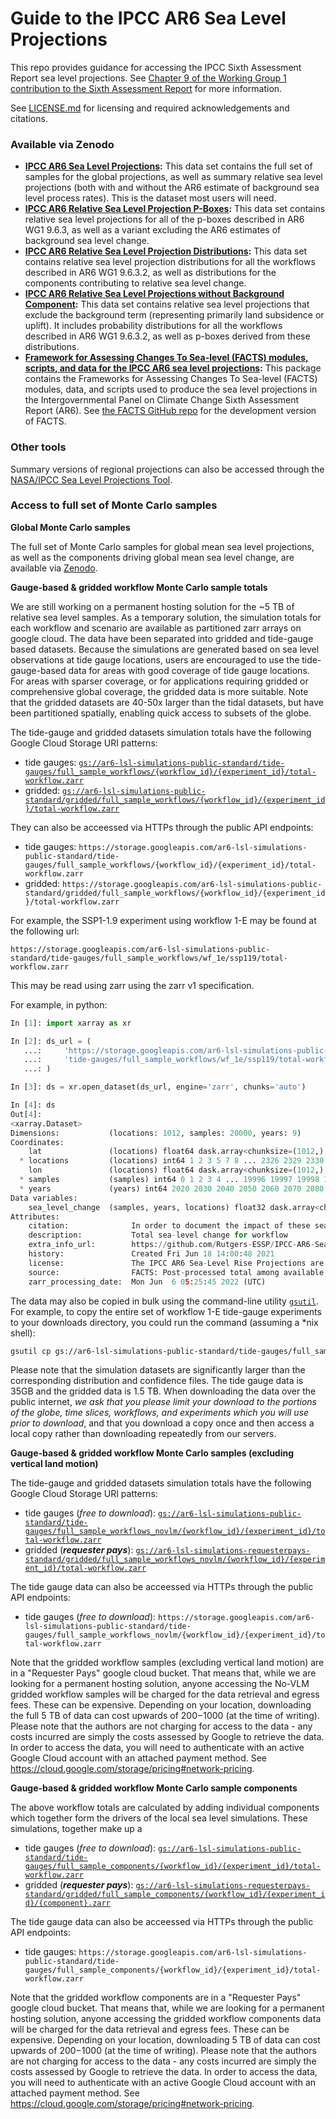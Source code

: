 # Guide to the IPCC AR6 Sea Level Projections

This repo provides guidance for accessing the IPCC Sixth Assessment Report sea level projections. See [Chapter 9 of the Working Group 1 contribution to the Sixth Assessment Report](https://www.ipcc.ch/report/ar6/wg1/downloads/report/IPCC_AR6_WGI_Chapter09.pdf) for more information.

See [LICENSE.md](LICENSE.md) for licensing and required acknowledgements and citations.

### Available via Zenodo

* **[IPCC AR6 Sea Level Projections](https://doi.org/10.5281/zenodo.5914709):** This data set contains the full set of samples for the global projections, as well as summary relative sea level projections (both with and without the AR6 estimate of background sea level process rates). This is the dataset most users will need.
* **[IPCC AR6 Relative Sea Level Projection P-Boxes](https://doi.org/10.5281/zenodo.5914918):** This data set contains relative sea level projections for all of the p-boxes described in AR6 WG1 9.6.3, as well as a variant excluding the AR6 estimates of background sea level change.
* **[IPCC AR6 Relative Sea Level Projection Distributions](https://doi.org/10.5281/zenodo.5914931):** This data set contains relative sea level projection distributions for all the workflows described in AR6 WG1 9.6.3.2, as well as distributions for the components contributing to relative sea level change.
* **[IPCC AR6 Relative Sea Level Projections without Background Component](https://doi.org/10.5281/zenodo.5967268):** This data set contains relative sea level projections that exclude the background term (representing primarily land subsidence or uplift). It includes probability distributions for all the workflows described in AR6 WG1 9.6.3.2, as well as p-boxes derived from these distributions.
* **[Framework for Assessing Changes To Sea-level (FACTS) modules, scripts, and data for the IPCC AR6 sea level projections](https://doi.org/10.5281/zenodo.6419953):** This package contains the Frameworks for Assessing Changes To Sea-level (FACTS) modules, data, and scripts used to produce the sea level projections in the Intergovernmental Panel on Climate Change Sixth Assessment Report (AR6). See [the FACTS GitHub repo](https://github.com/radical-collaboration/facts) for the development version of FACTS.

### Other tools

Summary versions of regional projections can also be accessed through the [NASA/IPCC Sea Level Projections Tool](https://sealevel.nasa.gov/ipcc-ar6-sea-level-projection-tool).

### Access to full set of Monte Carlo samples

**Global Monte Carlo samples**

The full set of Monte Carlo samples for global mean sea level projections, as well as the components driving global mean sea level change, are available via [Zenodo](https://doi.org/10.5281/zenodo.5914709).

**Gauge-based & gridded workflow Monte Carlo sample totals**

We are still working on a permanent hosting solution for the ~5 TB of relative sea level samples. As a temporary solution, the simulation totals for each workflow and scenario are available as partitioned zarr arrays on google cloud. The data have been separated into gridded and tide-gauge based datasets. Because the simulations are generated based on sea level observations at tide gauge locations, users are encouraged to use the tide-gauge-based data for areas with good coverage of tide gauge locations. For areas with sparser coverage, or for applications requiring gridded or comprehensive global coverage, the gridded data is more suitable. Note that the gridded datasets are 40-50x larger than the tidal datasets, but have been partitioned spatially, enabling quick access to subsets of the globe.

The tide-gauge and gridded datasets simulation totals have the following Google Cloud Storage URI patterns:
* tide gauges: [`gs://ar6-lsl-simulations-public-standard/tide-gauges/full_sample_workflows/{workflow_id}/{experiment_id}/total-workflow.zarr`](https://console.cloud.google.com/storage/browser/ar6-lsl-simulations-public-standard/tide-gauges/full_sample_workflows)
* gridded: [`gs://ar6-lsl-simulations-public-standard/gridded/full_sample_workflows/{workflow_id}/{experiment_id}/total-workflow.zarr`](https://console.cloud.google.com/storage/browser/ar6-lsl-simulations-public-standard/gridded/full_sample_workflows)

They can also be acceessed via HTTPs through the public API endpoints:
* tide gauges: `https://storage.googleapis.com/ar6-lsl-simulations-public-standard/tide-gauges/full_sample_workflows/{workflow_id}/{experiment_id}/total-workflow.zarr`
* gridded: `https://storage.googleapis.com/ar6-lsl-simulations-public-standard/gridded/full_sample_workflows/{workflow_id}/{experiment_id}/total-workflow.zarr`

For example, the SSP1-1.9 experiment using workflow 1-E may be found at the following url:

```
https://storage.googleapis.com/ar6-lsl-simulations-public-standard/tide-gauges/full_sample_workflows/wf_1e/ssp119/total-workflow.zarr
``` 

This may be read using zarr using the zarr v1 specification.

For example, in python:

```python
In [1]: import xarray as xr

In [2]: ds_url = (
   ...:     'https://storage.googleapis.com/ar6-lsl-simulations-public-standard/'
   ...:     'tide-gauges/full_sample_workflows/wf_1e/ssp119/total-workflow.zarr'
   ...: )

In [3]: ds = xr.open_dataset(ds_url, engine='zarr', chunks='auto')

In [4]: ds
Out[4]:
<xarray.Dataset>
Dimensions:           (locations: 1012, samples: 20000, years: 9)
Coordinates:
    lat               (locations) float64 dask.array<chunksize=(1012,), meta=np.ndarray>
  * locations         (locations) int64 1 2 3 5 7 8 ... 2326 2329 2330 2356 2358
    lon               (locations) float64 dask.array<chunksize=(1012,), meta=np.ndarray>
  * samples           (samples) int64 0 1 2 3 4 ... 19996 19997 19998 19999
  * years             (years) int64 2020 2030 2040 2050 2060 2070 2080 2090 2100
Data variables:
    sea_level_change  (samples, years, locations) float32 dask.array<chunksize=(5000, 5, 1012), meta=np.ndarray>
Attributes:
    citation:              In order to document the impact of these sea-level...
    description:           Total sea-level change for workflow
    extra_info_url:        https://github.com/Rutgers-ESSP/IPCC-AR6-Sea-Level...
    history:               Created Fri Jun 18 14:00:48 2021
    license:               The IPCC AR6 Sea-Level Rise Projections are licens...
    source:                FACTS: Post-processed total among available contri...
    zarr_processing_date:  Mon Jun  6 05:25:45 2022 (UTC)
```

The data may also be copied in bulk using the command-line utility [`gsutil`](https://cloud.google.com/storage/docs/gsutil_install). For example, to copy the entire set of workflow 1-E tide-gauge experiments to your downloads directory, you could run the command (assuming a \*nix shell):

```bash
gsutil cp gs://ar6-lsl-simulations-public-standard/tide-gauges/full_sample_workflows/wf_1e ~/Downloads/
```

Please note that the simulation datasets are significantly larger than the corresponding distribution and confidence files. The tide gauge data is 35GB and the gridded data is 1.5 TB. When downloading the data over the public internet, *we ask that you please limit your download to the portions of the globe, time slices, workflows, and experiments which you will use prior to download*, and that you download a copy once and then access a local copy rather than downloading repeatedly from our servers.

**Gauge-based & gridded workflow Monte Carlo samples (excluding vertical land motion)**

The tide-gauge and gridded datasets simulation totals have the following Google Cloud Storage URI patterns:
* tide gauges (*free to download*): [`gs://ar6-lsl-simulations-public-standard/tide-gauges/full_sample_workflows_novlm/{workflow_id}/{experiment_id}/total-workflow.zarr`](https://console.cloud.google.com/storage/browser/ar6-lsl-simulations-public-standard/tide-gauges/full_sample_workflows_novlm)
* gridded (***requester pays***): [`gs://ar6-lsl-simulations-requesterpays-standard/gridded/full_sample_workflows_novlm/{workflow_id}/{experiment_id}/total-workflow.zarr`](https://console.cloud.google.com/storage/browser/ar6-lsl-simulations-requesterpays-standard/gridded/full_sample_workflows_novlm)

The tide gauge data can also be acceessed via HTTPs through the public API endpoints:
* tide gauges (*free to download*): `https://storage.googleapis.com/ar6-lsl-simulations-public-standard/tide-gauges/full_sample_workflows_novlm/{workflow_id}/{experiment_id}/total-workflow.zarr`

Note that the gridded workflow samples (excluding vertical land motion) are in a "Requester Pays" google cloud bucket. That means that, while we are looking for a permanent hosting solution, anyone accessing the No-VLM gridded workflow samples will be charged for the data retrieval and egress fees. These can be expensive. Depending on your location, downloading the full 5 TB of data can cost upwards of $200-$1000 (at the time of writing). Please note that the authors are not charging for access to the data - any costs incurred are simply the costs assessed by Google to retrieve the data. In order to access the data, you will need to authenticate with an active Google Cloud account with an attached payment method. See https://cloud.google.com/storage/pricing#network-pricing.

**Gauge-based & gridded workflow Monte Carlo sample components**

The above workflow totals are calculated by adding individual components which together form the drivers of the local sea level simulations. These simulations, together make up a 

* tide gauges (*free to download*): [`gs://ar6-lsl-simulations-public-standard/tide-gauges/full_sample_components/{workflow_id}/{experiment_id}/total-workflow.zarr`](https://console.cloud.google.com/storage/browser/ar6-lsl-simulations-public-standard/tide-gauges/full_sample_components)
* gridded (***requester pays***): [`gs://ar6-lsl-simulations-requesterpays-standard/gridded/full_sample_components/{workflow_id}/{experiment_id}/{component}.zarr`](https://console.cloud.google.com/storage/browser/ar6-lsl-simulations-requesterpays-standard/gridded/full_sample_components)

The tide gauge data can also be acceessed via HTTPs through the public API endpoints:
* tide gauges: `https://storage.googleapis.com/ar6-lsl-simulations-public-standard/tide-gauges/full_sample_components/{workflow_id}/{experiment_id}/total-workflow.zarr`

Note that the gridded workflow components are in a "Requester Pays" google cloud bucket. That means that, while we are looking for a permanent hosting solution, anyone accessing the gridded workflow components data will be charged for the data retrieval and egress fees. These can be expensive. Depending on your location, downloading 5 TB of data can cost upwards of $200-$1000 (at the time of writing). Please note that the authors are not charging for access to the data - any costs incurred are simply the costs assessed by Google to retrieve the data. In order to access the data, you will need to authenticate with an active Google Cloud account with an attached payment method. See https://cloud.google.com/storage/pricing#network-pricing.
